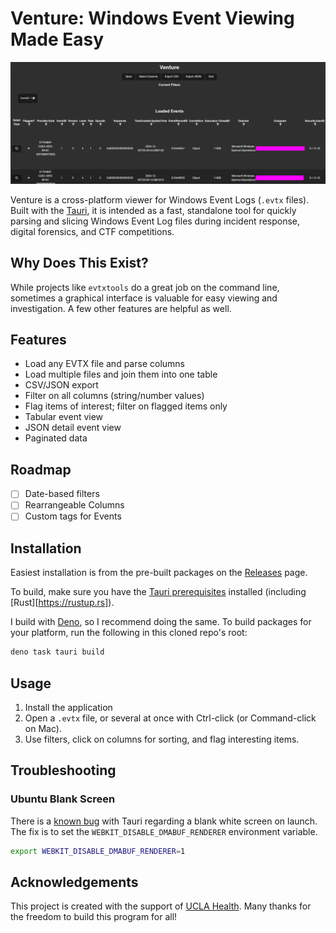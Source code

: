 # Venture: Windows Event Viewing Made Easy

![header](header.png)

Venture is a cross-platform viewer for Windows Event Logs (`.evtx` files). Built with the [Tauri](https://tauri.app), it is intended as a fast, standalone tool for quickly parsing and slicing Windows Event Log files during incident response, digital forensics, and CTF competitions.

## Why Does This Exist?

While projects like `evtxtools` do a great job on the command line, sometimes a graphical interface is valuable for easy viewing and investigation. A few other features are helpful as well.

## Features

- Load any EVTX file and parse columns
- Load multiple files and join them into one table
- CSV/JSON export
- Filter on all columns (string/number values)
- Flag items of interest; filter on flagged items only
- Tabular event view
- JSON detail event view
- Paginated data

## Roadmap

- [ ] Date-based filters
- [ ] Rearrangeable Columns
- [ ] Custom tags for Events

## Installation

Easiest installation is from the pre-built packages on the [Releases](https://github.com/mttaggart/venture/releases) page.

To build, make sure you have the [Tauri prerequisites](https://tauri.app/start/prerequisites/) installed (including [Rust][https://rustup.rs]).

I build with [Deno](https://docs.deno.com/runtime/#install-deno), so I recommend doing the same. To build packages for your platform, run the following in this cloned repo's root:

```bash
deno task tauri build
```

## Usage

1. Install the application
2. Open a `.evtx` file, or several at once with Ctrl-click (or Command-click on Mac).
3. Use filters, click on columns for sorting, and flag interesting items.

## Troubleshooting

### Ubuntu Blank Screen

There is a [known bug](https://github.com/tauri-apps/tauri/issues/11397) with Tauri regarding a blank white screen on launch. The fix is to set the `WEBKIT_DISABLE_DMABUF_RENDERER` environment variable.

```bash
export WEBKIT_DISABLE_DMABUF_RENDERER=1
```


## Acknowledgements

This project is created with the support of [UCLA Health](https://uclahealth.org). Many thanks for the freedom to build this program for all!